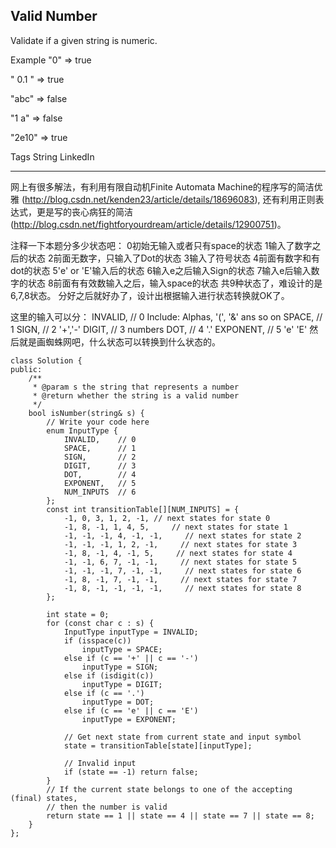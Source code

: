## Valid Number  ##

Validate if a given string is numeric.

Example
"0" => true

" 0.1 " => true

"abc" => false

"1 a" => false

"2e10" => true

Tags 
String LinkedIn

----------
网上有很多解法，有利用有限自动机Finite Automata Machine的程序写的简洁优雅 (http://blog.csdn.net/kenden23/article/details/18696083), 还有利用正则表达式，更是写的丧心病狂的简洁 (http://blog.csdn.net/fightforyourdream/article/details/12900751)。

注释一下本题分多少状态吧：
0初始无输入或者只有space的状态
1输入了数字之后的状态
2前面无数字，只输入了Dot的状态
3输入了符号状态
4前面有数字和有dot的状态
5'e' or 'E'输入后的状态
6输入e之后输入Sign的状态
7输入e后输入数字的状态
8前面有有效数输入之后，输入space的状态
共9种状态了，难设计的是6,7,8状态。
分好之后就好办了，设计出根据输入进行状态转换就OK了。

这里的输入可以分：
INVALID, // 0 Include: Alphas, '(', '&' ans so on
SPACE, // 1
SIGN, // 2 '+','-'
DIGIT, // 3 numbers
DOT, // 4 '.'
EXPONENT, // 5 'e' 'E'
然后就是画蜘蛛网吧，什么状态可以转换到什么状态的。

	class Solution {
	public:
	    /**
	     * @param s the string that represents a number
	     * @return whether the string is a valid number
	     */
	    bool isNumber(string& s) {
	        // Write your code here
	        enum InputType {
	            INVALID,    // 0
	            SPACE,      // 1
	            SIGN,       // 2
	            DIGIT,      // 3
	            DOT,        // 4
	            EXPONENT,   // 5
	            NUM_INPUTS  // 6
	        };
	        const int transitionTable[][NUM_INPUTS] = {
	            -1, 0, 3, 1, 2, -1, // next states for state 0
	            -1, 8, -1, 1, 4, 5,     // next states for state 1
	            -1, -1, -1, 4, -1, -1,     // next states for state 2
	            -1, -1, -1, 1, 2, -1,     // next states for state 3
	            -1, 8, -1, 4, -1, 5,     // next states for state 4
	            -1, -1, 6, 7, -1, -1,     // next states for state 5
	            -1, -1, -1, 7, -1, -1,     // next states for state 6
	            -1, 8, -1, 7, -1, -1,     // next states for state 7
	            -1, 8, -1, -1, -1, -1,     // next states for state 8
	        };
	        
	        int state = 0;
	        for (const char c : s) {
	            InputType inputType = INVALID;
	            if (isspace(c))
	                inputType = SPACE;
	            else if (c == '+' || c == '-')
	                inputType = SIGN;
	            else if (isdigit(c))
	                inputType = DIGIT;
	            else if (c == '.')
	                inputType = DOT;
	            else if (c == 'e' || c == 'E')
	                inputType = EXPONENT;
	
	            // Get next state from current state and input symbol
	            state = transitionTable[state][inputType];
	
	            // Invalid input
	            if (state == -1) return false;
	        }
	        // If the current state belongs to one of the accepting (final) states,
	        // then the number is valid
	        return state == 1 || state == 4 || state == 7 || state == 8;
	    }
	};